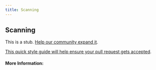 ```yaml
---
title: Scanning
---
```


## Scanning

This is a stub. [Help our community expand it](https://github.com/freecodecamp/guides/tree/master/src/pages/articles/security/scanning/index.md).

[This quick style guide will help ensure your pull request gets accepted](https://github.com/freeCodeCamp/guides/blob/master/README.md).

<!-- The article goes here, in GitHub-flavored Markdown. Feel free to add YouTube videos, images, and CodePen/JSBin embeds  -->

#### More Information:
<!-- Please add any articles you think might be helpful to read before writing the article -->


